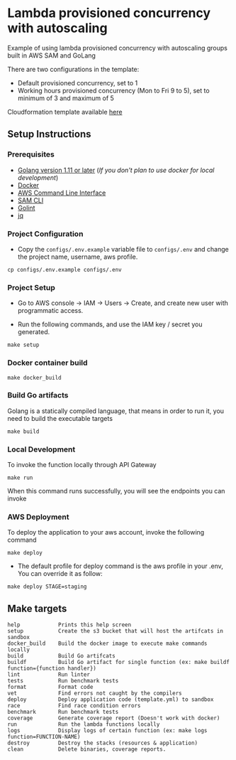 # Lambda provisioned concurrency with autoscaling 

Example of using lambda provisioned concurrency with autoscaling groups built in AWS SAM and GoLang

There are two configurations in the template:
- Default provisioned concurrency, set to 1
- Working hours provisioned concurrency (Mon to Fri 9 to 5), set to minimum of 3 and maximum of 5

Cloudformation template available [here](./template.yaml)


## Setup Instructions

### Prerequisites

* [Golang version 1.11 or later](https://golang.org/doc/install) (_If you don't plan to use docker for local development_)
* [Docker](https://docs.docker.com/install)
* [AWS Command Line Interface](https://docs.aws.amazon.com/cli/latest/userguide/installing.html)
* [SAM CLI](https://aws.amazon.com/serverless/sam/)
* [Golint](https://github.com/golang/lint)
* [jq](https://stedolan.github.io/jq/)


### Project Configuration

- Copy the `configs/.env.example` variable file to `configs/.env` and change the project name, username, aws profile.
```
cp configs/.env.example configs/.env
```

### Project Setup
- Go to AWS console -> IAM -> Users -> Create, and create new user with programmatic access.

- Run the following commands, and use the IAM key / secret you generated.
```
make setup
```

### Docker container build
```
make docker_build
```

### Build Go artifacts
Golang is a statically compiled language, that means in order to run it, you need to build the executable targets
```
make build
```

### Local Development
To invoke the function locally through API Gateway
```
make run
```
When this command runs successfully, you will see the endpoints you can invoke


### AWS Deployment
To deploy the application to your aws account, invoke the following command
```
make deploy
```

- The default profile for deploy command is the aws profile in your .env, You can override it as follow:
```
make deploy STAGE=staging
```

## Make targets
```
help            Prints this help screen
setup           Create the s3 bucket that will host the artifcats in sandbox
docker_build    Build the docker image to execute make commands locally
build           Build Go artifcats
buildf          Build Go artifact for single function (ex: make buildf function={function handler})
lint            Run linter
tests           Run benchmark tests
format          Format code
vet             Find errors not caught by the compilers
deploy          Deploy application code (template.yml) to sandbox
race            Find race condition errors
benchmark       Run benchmark tests
coverage        Generate coverage report (Doesn't work with docker)
run             Run the lambda functions locally
logs            Display logs of certain function (ex: make logs function=FUNCTION-NAME)
destroy         Destroy the stacks (resources & application)
clean           Delete binaries, coverage reports.
```
